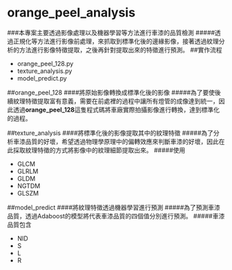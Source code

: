 # orange_peel_analysis

###本專案主要透過影像處理以及機器學習等方法進行車漆的品質檢測
#####透過正規化等方法進行影像前處理，來抓取到標準化後的邊緣影像，接著透過紋理分析的方法進行影像特徵提取，之後再針對提取出來的特徵進行預測。
##實作流程
+ orange_peel_128.py
+ texture_analysis.py 
+ model_predict.py

##orange_peel_128
####將原始影像轉換成標準化後的影像
#####為了要使後續紋理特徵提取富有意義，需要在前處裡的過程中讓所有燈管的成像達到統一，因此透過**orange_peel_128**這隻程式碼將車廠實際拍攝影像進行轉換，達到標準化的過程。

##texture_analysis
####將標準化後的影像提取其中的紋理特徵
#####為了分析車漆品質的好壞，希望透過物理學原理中的偏轉效應來判斷車漆的好壞，因此在此採取紋理特徵的方式將影像中的紋理細節提取出來。
#####使用
+ GLCM
+ GLRLM
+ GLDM
+ NGTDM
+ GLSZM

##model_predict
####將紋理特徵透過機器學習進行預測
#####為了預測車漆品質，透過Adaboost的模型將代表車漆品質的四個值分別進行預測。
#####車漆品質包含
+ NID
+ S
+ L
+ R

